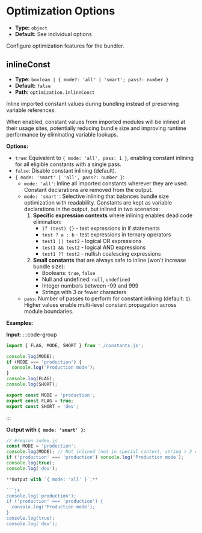 # Optimization Options

- **Type:** `object`
- **Default:** See individual options

Configure optimization features for the bundler.

## inlineConst

- **Type:** `boolean | { mode?: 'all' | 'smart'; pass?: number }`
- **Default:** `false`
- **Path:** `optimization.inlineConst`

Inline imported constant values during bundling instead of preserving variable references.

When enabled, constant values from imported modules will be inlined at their usage sites, potentially reducing bundle size and improving runtime performance by eliminating variable lookups.

**Options:**

- `true`: Equivalent to `{ mode: 'all', pass: 1 }`, enabling constant inlining for all eligible constants with a single pass.
- `false`: Disable constant inlining (default).
- `{ mode: 'smart' | 'all', pass?: number }`:
  - `mode: 'all'`: Inline all imported constants wherever they are used. Constant declarations are removed from the output.
  - `mode: 'smart'`: Selective inlining that balances bundle size optimization with readability. Constants are kept as variable declarations in the output, but inlined in two scenarios:
    1. **Specific expression contexts** where inlining enables dead code elimination:
       - `if (test) {}` - test expressions in if statements
       - `test ? a : b` - test expressions in ternary operators
       - `test1 || test2` - logical OR expressions
       - `test1 && test2` - logical AND expressions
       - `test1 ?? test2` - nullish coalescing expressions
    2. **Small constants** that are always safe to inline (won't increase bundle size):
       - Booleans: `true`, `false`
       - Null and undefined: `null`, `undefined`
       - Integer numbers between -99 and 999
       - Strings with 3 or fewer characters
  - `pass`: Number of passes to perform for constant inlining (default: `1`). Higher values enable multi-level constant propagation across module boundaries.

**Examples:**

**Input:**
:::code-group

```js [entry.js]
import { FLAG, MODE, SHORT } from './constants.js';

console.log(MODE);
if (MODE === 'production') {
  console.log('Production mode');
}
console.log(FLAG);
console.log(SHORT);
```

```js [constants.js]
export const MODE = 'production';
export const FLAG = true;
export const SHORT = 'dev';
```

:::

**Output with `{ mode: 'smart' }`:**

````js
// #region index.js
const MODE = 'production';
console.log(MODE); // Not inlined (not in special context, string > 3 chars)
if ('production' === 'production') console.log('Production mode');
console.log(true);
console.log('dev');

**Output with `{ mode: 'all' }`:**

```js
console.log('production');
if ('production' === 'production') {
  console.log('Production mode');
}
console.log(true);
console.log('dev');
````
